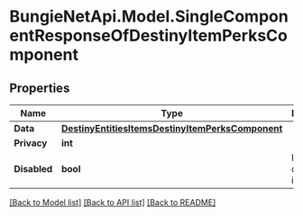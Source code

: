 # BungieNetApi.Model.SingleComponentResponseOfDestinyItemPerksComponent
## Properties

Name | Type | Description | Notes
------------ | ------------- | ------------- | -------------
**Data** | [**DestinyEntitiesItemsDestinyItemPerksComponent**](DestinyEntitiesItemsDestinyItemPerksComponent.md) |  | [optional] 
**Privacy** | **int** |  | [optional] 
**Disabled** | **bool** | If true, this component is disabled. | [optional] 

[[Back to Model list]](../README.md#documentation-for-models) [[Back to API list]](../README.md#documentation-for-api-endpoints) [[Back to README]](../README.md)

